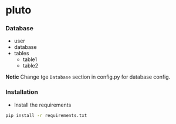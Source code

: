 # pluto

### Database
* user
* database
* tables
  * table1 
  * table2

**Notic** Change tge `Database` section in config.py for database config. 

### Installation
- Install the requirements
```bash
pip install -r requirements.txt
```